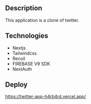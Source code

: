 ## Description

This application is a clone of twitter.

## Technologies

- Nextjs
- Tailwindcss
- Recoil
- FIREBASE V9 SDK
- NextAuth

## Deploy
https://twitter-app-h4rb4rd.vercel.app/

